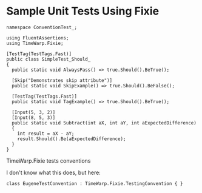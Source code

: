 # Sample Unit Tests Using Fixie

```
namespace ConventionTest_;

using FluentAssertions;
using TimeWarp.Fixie;

[TestTag(TestTags.Fast)]
public class SimpleTest_Should_
{
  public static void AlwaysPass() => true.Should().BeTrue();

  [Skip("Demonstrates skip attribute")]
  public static void SkipExample() => true.Should().BeFalse();

  [TestTag(TestTags.Fast)]
  public static void TagExample() => true.Should().BeTrue();

  [Input(5, 3, 2)]
  [Input(8, 5, 3)]
  public static void Subtract(int aX, int aY, int aExpectedDifference)
  {
    int result = aX - aY;
    result.Should().Be(aExpectedDifference);
  }
}
```

TimeWarp.Fixie tests conventions

I don't know what this does, but here:

```
class EugeneTestConvention : TimeWarp.Fixie.TestingConvention { }
```